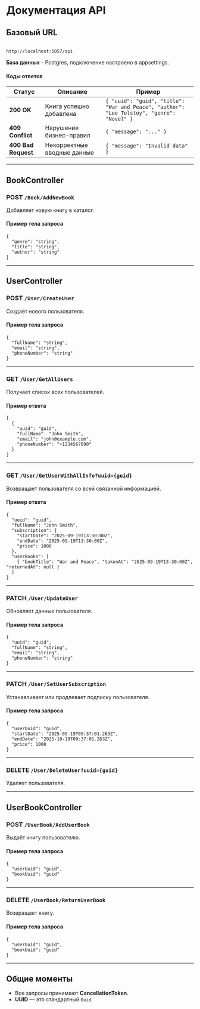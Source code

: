 # Документация API

## Базовый URL
```

http://localhost:5057/api

````

**База данных** - Postgres, подключение настроено в appsettings.

#### Коды ответов

| Статус              | Описание                | Пример                                                                                    |
| ------------------- | ----------------------- | ----------------------------------------------------------------------------------------- |
| **200 OK**          | Книга успешно добавлена | `{ "uuid": "guid", "title": "War and Peace", "author": "Leo Tolstoy", "genre": "Novel" }` |
| **409 Conflict**    | Нарушение бизнес-правил | `{ "message": "..." }`                                                                    |
| **400 Bad Request** | Некорректные вводные данные | `{ "message": "Invalid data" }`                                                       |

---

## BookController

### **POST** `/Book/AddNewBook`

Добавляет новую книгу в каталог.

#### Пример тела запроса
```jsonc
{
  "genre": "string",
  "title": "string",
  "author": "string"
}
````

---

## UserController

### **POST** `/User/CreateUser`

Создаёт нового пользователя.

#### Пример тела запроса

```jsonc
{
  "fullName": "string",
  "email": "string",
  "phoneNumber": "string"
}
```

---

### **GET** `/User/GetAllUsers`

Получает список всех пользователей.

#### Пример ответа

```jsonc
[
  {
    "uuid": "guid",
    "fullName": "John Smith",
    "email": "john@example.com",
    "phoneNumber": "+1234567890"
  }
]
```

---

### **GET** `/User/GetUserWithAllInfo?uuid={guid}`

Возвращает пользователя со всей связанной информацией.


#### Пример ответа

```jsonc
{
  "uuid": "guid",
  "fullName": "John Smith",
  "subscription": {
    "startDate": "2025-09-19T13:30:00Z",
    "endDate": "2025-09-19T13:30:00Z",
    "price": 1000
  },
  "userBooks": [
    { "bookTitle": "War and Peace", "takenAt": "2025-09-19T13:30:00Z", "returnedAt": null }
  ]
}
```

---

### **PATCH** `/User/UpdateUser`

Обновляет данные пользователя.

#### Пример тела запроса

```jsonc
{
  "uuid": "guid",
  "fullName": "string",
  "email": "string",
  "phoneNumber": "string"
}
```

---

### **PATCH** `/User/SetUserSubscription`

Устанавливает или продлевает подписку пользователя.

#### Пример тела запроса

```jsonc
{
  "userUuid": "guid",
  "startDate": "2025-09-19T09:37:01.263Z",
  "endDate": "2025-10-19T09:37:01.263Z",
  "price": 1000
}
```

---

### **DELETE** `/User/DeleteUser?uuid={guid}`

Удаляет пользователя.

---

## UserBookController

### **POST** `/UserBook/AddUserBook`

Выдаёт книгу пользователю.

#### Пример тела запроса

```jsonc
{
  "userUuid": "guid",
  "bookUuid": "guid"
}
```

---

### **DELETE** `/UserBook/ReturnUserBook`

Возвращает книгу.

#### Пример тела запроса

```jsonc
{
  "userUuid": "guid",
  "bookUuid": "guid"
}
```

---

## Общие моменты

* Все запросы принимают **CancellationToken**.
* **UUID** — это стандартный `Guid`.

